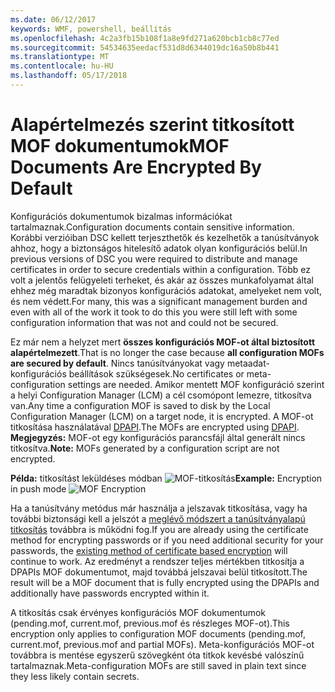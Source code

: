 ```yaml
---
ms.date: 06/12/2017
keywords: WMF, powershell, beállítás
ms.openlocfilehash: 4c2a3fb15b108f1a8e9fd271a620bcb1cb8c77ed
ms.sourcegitcommit: 54534635eedacf531d8d6344019dc16a50b8b441
ms.translationtype: MT
ms.contentlocale: hu-HU
ms.lasthandoff: 05/17/2018
---
```

# <a name="mof-documents-are-encrypted-by-default"></a><span data-ttu-id="75b0e-102">Alapértelmezés szerint titkosított MOF dokumentumok</span><span class="sxs-lookup"><span data-stu-id="75b0e-102">MOF Documents Are Encrypted By Default</span></span>

<span data-ttu-id="75b0e-103">Konfigurációs dokumentumok bizalmas információkat tartalmaznak.</span><span class="sxs-lookup"><span data-stu-id="75b0e-103">Configuration documents contain sensitive information.</span></span> <span data-ttu-id="75b0e-104">Korábbi verzióiban DSC kellett terjeszthetők és kezelhetők a tanúsítványok ahhoz, hogy a biztonságos hitelesítő adatok olyan konfigurációs belül.</span><span class="sxs-lookup"><span data-stu-id="75b0e-104">In previous versions of DSC you were required to distribute and manage certificates in order to secure credentials within a configuration.</span></span> <span data-ttu-id="75b0e-105">Több ez volt a jelentős felügyeleti terheket, és akár az összes munkafolyamat által ehhez még maradtak bizonyos konfigurációs adatokat, amelyeket nem volt, és nem védett.</span><span class="sxs-lookup"><span data-stu-id="75b0e-105">For many, this was a significant management burden and even with all of the work it took to do this you were still left with some configuration information that was not and could not be secured.</span></span>

<span data-ttu-id="75b0e-106">Ez már nem a helyzet mert **összes konfigurációs MOF-ot által biztosított alapértelmezett**.</span><span class="sxs-lookup"><span data-stu-id="75b0e-106">That is no longer the case because **all configuration MOFs are secured by default**.</span></span> <span data-ttu-id="75b0e-107">Nincs tanúsítványokat vagy metaadat-konfigurációs beállítások szükségesek.</span><span class="sxs-lookup"><span data-stu-id="75b0e-107">No certificates or meta-configuration settings are needed.</span></span> <span data-ttu-id="75b0e-108">Amikor mentett MOF konfiguráció szerint a helyi Configuration Manager (LCM) a cél csomópont lemezre, titkosítva van.</span><span class="sxs-lookup"><span data-stu-id="75b0e-108">Any time a configuration MOF is saved to disk by the Local Configuration Manager (LCM) on a target node, it is encrypted.</span></span> <span data-ttu-id="75b0e-109">A MOF-ot titkosítása használatával [DPAPI](https://msdn.microsoft.com/library/ms995355.aspx).</span><span class="sxs-lookup"><span data-stu-id="75b0e-109">The MOFs are encrypted using [DPAPI](https://msdn.microsoft.com/library/ms995355.aspx).</span></span> <span data-ttu-id="75b0e-110">**Megjegyzés:** MOF-ot egy konfigurációs parancsfájl által generált nincs titkosítva.</span><span class="sxs-lookup"><span data-stu-id="75b0e-110">**Note:** MOFs generated by a configuration script are not encrypted.</span></span>

<span data-ttu-id="75b0e-111">**Példa:** titkosítást leküldéses módban ![MOF-titkosítás](../images/MOF_Encryption.jpg)</span><span class="sxs-lookup"><span data-stu-id="75b0e-111">**Example:** Encryption in push mode ![MOF Encryption](../images/MOF_Encryption.jpg)</span></span>

<span data-ttu-id="75b0e-112">Ha a tanúsítvány metódus már használja a jelszavak titkosítása, vagy ha további biztonsági kell a jelszót a [meglévő módszert a tanúsítványalapú titkosítás](https://msdn.microsoft.com/powershell/dsc/securemof) továbbra is működni fog.</span><span class="sxs-lookup"><span data-stu-id="75b0e-112">If you are already using the certificate method for encrypting passwords or if you need additional security for your passwords, the [existing method of certificate based encryption](https://msdn.microsoft.com/powershell/dsc/securemof) will continue to work.</span></span> <span data-ttu-id="75b0e-113">Az eredményt a rendszer teljes mértékben titkosítja a DPAPIs MOF dokumentumot, majd továbbá jelszavai belül titkosított.</span><span class="sxs-lookup"><span data-stu-id="75b0e-113">The result will be a MOF document that is fully encrypted using the DPAPIs and additionally have passwords encrypted within it.</span></span>

<span data-ttu-id="75b0e-114">A titkosítás csak érvényes konfigurációs MOF dokumentumok (pending.mof, current.mof, previous.mof és részleges MOF-ot).</span><span class="sxs-lookup"><span data-stu-id="75b0e-114">This encryption only applies to configuration MOF documents (pending.mof, current.mof, previous.mof and partial MOFs).</span></span> <span data-ttu-id="75b0e-115">Meta-konfigurációs MOF-ot továbbra is mentése egyszerű szövegként óta titkok kevésbé valószínű tartalmaznak.</span><span class="sxs-lookup"><span data-stu-id="75b0e-115">Meta-configuration MOFs are still saved in plain text since they less likely contain secrets.</span></span>
